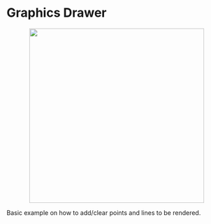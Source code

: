 <!--
title: Graphics Drawer
description: How to draw lines and points
image: https://storage.googleapis.com/atta-images/docs/tutorial/graphics-drawer/2022-08-20.gif
build: https://atta-repos.s3.us-east-1.amazonaws.com/tutorial/graphics-drawer
-->
# Graphics Drawer

<div align="center">
  <img src="https://storage.googleapis.com/atta-images/docs/tutorial/graphics-drawer/2022-08-20.gif" height="400">
</div>

Basic example on how to add/clear points and lines to be rendered.
